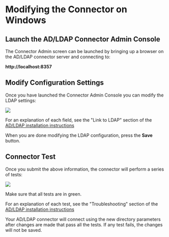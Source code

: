 # Modifying the Connector on Windows

## Launch the AD/LDAP Connector Admin Console 


The Connector Admin screen can be launched by bringing up a browser on the AD/LDAP connector server and connecting to: 

__http://localhost:8357__


## Modify Configuration Settings


Once you have launched the Connector Admin Console  you can modify the LDAP settings:

![](https://cdn.auth0.com/docs/img/adldap-connector-admin-settings.png)

For an explanation of each field, see the "Link to LDAP" section of the [AD/LDAP installation instructions](@@env.BASE_URL@@/connector/install)


When you are done modifying the LDAP configuration, press the **Save** button.


## Connector Test 


Once you submit the above information, the connector will perform a series of tests:

![](https://cdn.auth0.com/docs/img/adldap-connector-admin-settings-ok.png)

Make sure that all tests are in green.

For an explanation of each test, see the "Troubleshooting" section of the [AD/LDAP installation instructions](@@env.BASE_URL@@/connector/install)



Your AD/LDAP connector will connect using the new directory parameters after changes are made that pass all the tests.  If any test fails, the changes will not be saved.
